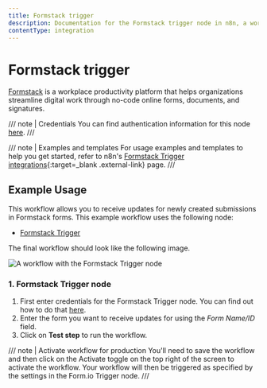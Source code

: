```yaml
---
title: Formstack trigger
description: Documentation for the Formstack trigger node in n8n, a workflow automation platform. Includes details of operations and configuration, and links to examples and credentials information.
contentType: integration
---
```


# Formstack trigger

[Formstack](https://www.formstack.com/) is a workplace productivity platform that helps organizations streamline digital work through no-code online forms, documents, and signatures.

/// note | Credentials
You can find authentication information for this node [here](/integrations/builtin/credentials/formstacktrigger/).
///

///  note  | Examples and templates
For usage examples and templates to help you get started, refer to n8n's [Formstack Trigger integrations](https://n8n.io/integrations/formstack-trigger/){:target=_blank .external-link} page.
///

## Example Usage

This workflow allows you to receive updates for newly created submissions in Formstack forms. This example workflow uses the following node:

- [Formstack Trigger]()

The final workflow should look like the following image.

![A workflow with the Formstack Trigger node](/_images/integrations/builtin/trigger-nodes/formstacktrigger/workflow.png)


### 1. Formstack Trigger node

1. First enter credentials for the Formstack Trigger node. You can find out how to do that [here](/integrations/builtin/credentials/formstacktrigger/).
2. Enter the form you want to receive updates for using the *Form Name/ID* field.
3. Click on **Test step** to run the workflow.

/// note | Activate workflow for production
You'll need to save the workflow and then click on the Activate toggle on the top right of the screen to activate the workflow. Your workflow will then be triggered as specified by the settings in the Form.io Trigger node.
///
